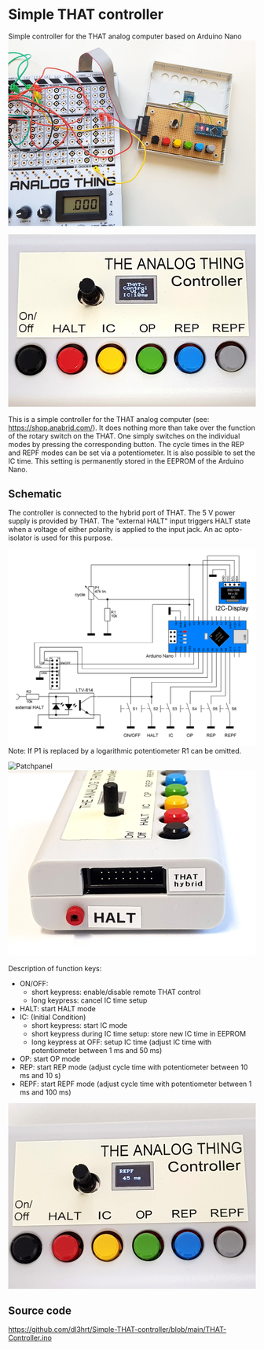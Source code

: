 # Simple THAT controller
Simple controller for the THAT analog computer based on Arduino Nano
![Patchpanel](https://github.com/dl3hrt/Simple-THAT-controller/blob/main/Simple%20THAT%20Controller%20-%20Inside.jpg)

![Patchpanel](https://github.com/dl3hrt/Simple-THAT-controller/blob/main/Simple%20THAT-Controller.jpg)

This is a simple controller for the THAT analog computer (see: https://shop.anabrid.com/). 
It does nothing more than take over the function of the rotary switch on the THAT. One simply switches on the individual modes by pressing the corresponding button. The cycle times in the REP and REPF modes can be set via a potentiometer. It is also possible to set the IC time. This setting is permanently stored in the EEPROM of the Arduino Nano.

## Schematic

The controller is connected to the hybrid port of THAT. The 5 V power supply is provided by THAT. The "external HALT" input triggers HALT state when a voltage of either polarity is applied to the input jack. An ac opto-isolator is used for this purpose. 

![Patchpanel](https://github.com/dl3hrt/Simple-THAT-controller/blob/main/Simple%20THAT%20Controller%20-%20Schematic%2020221115.png)
Note: If P1 is replaced by a logarithmic potentiometer R1 can be omitted. 

![Patchpanel](https://github.com/dl3hrt/Simple-THAT-controller/blob/main/Simple%20THAT-Controller%20-%20Hybrid%20port%20and%20HALT%20socket.jpg)
![Patchpanel](https://github.com/dl3hrt/Simple-THAT-controller/blob/main/Simple%20THAT%20Controller%20-%20Hybrid%20port%20and%20HALT%20socket.jpg)

Description of function keys:
* ON/OFF:
  * short keypress: enable/disable remote THAT control
  * long keypress: cancel IC time setup
* HALT: start HALT mode
* IC: (Initial Condition)
  * short keypress: start IC mode
  * short keypress during IC time setup: store new IC time in EEPROM
  * long keypress at OFF: setup IC time (adjust IC time with potentiometer between 1 ms and 50 ms)
* OP: start OP mode
* REP: start REP mode (adjust cycle time with potentiometer between 10 ms and 10 s)
* REPF: start REPF mode (adjust cycle time with potentiometer between 1 ms and 100 ms)

![Patchpanel](https://github.com/dl3hrt/Simple-THAT-controller/blob/main/Simple%20THAT%20Controller%20-%20Setting%20cycle%20time.jpg)

## Source code

https://github.com/dl3hrt/Simple-THAT-controller/blob/main/THAT-Controller.ino 
